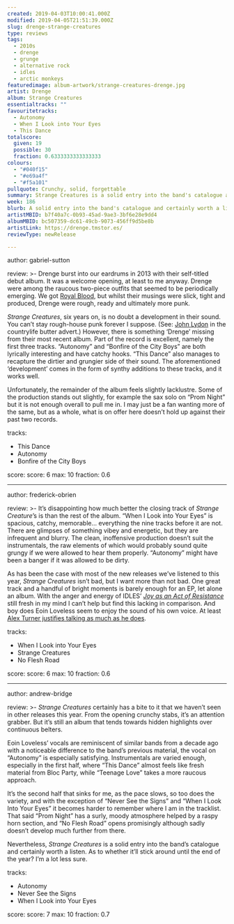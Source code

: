 ```yaml
---
created: 2019-04-03T10:00:41.000Z
modified: 2019-04-05T21:51:39.000Z
slug: drenge-strange-creatures
type: reviews
tags:
  - 2010s
  - drenge
  - grunge
  - alternative rock
  - idles
  - arctic monkeys
featuredimage: album-artwork/strange-creatures-drenge.jpg
artist: Drenge
album: Strange Creatures
essentialtracks: ""
favouritetracks:
  - Autonomy
  - When I Look into Your Eyes
  - This Dance
totalscore:
  given: 19
  possible: 30
  fraction: 0.6333333333333333
colours:
  - "#040f15"
  - "#e69a4f"
  - "#f5a101"
pullquote: Crunchy, solid, forgettable
summary: Strange Creatures is a solid entry into the band's catalogue and certainly worth a listen. As to whether it'll stick around until the end of the year? I'm a lot less sure.
week: 186
blurb: A solid entry into the band's catalogue and certainly worth a listen. As to whether it'll stick around until the end of the year? I'm a lot less sure.
artistMBID: b7f40a7c-0b93-45ad-9ae3-3bf6e28e9dd4
albumMBID: bc507359-dc61-49cb-9073-456ff9d5be8b
artistLink: https://drenge.tmstor.es/
reviewType: newRelease

---
```


author: gabriel-sutton

review: >-
  Drenge burst into our eardrums in 2013 with their self-titled debut album. It was a welcome opening, at least to me anyway. Drenge were among the raucous two-piece outfits that seemed to be periodically emerging. We got [Royal Blood](/reviews/royal-blood-how-did-we-get-so-dark/), but whilst their musings were slick, tight and produced, Drenge were rough, ready and ultimately more punk.

  *Strange Creatures*, six years on, is no doubt a development in their sound. You can’t stay rough-house punk forever I suppose. (See: [John Lydon](/reviews/public-image-ltd-9/) in the countrylife butter advert.) However, there is something ‘Drenge’ missing from their most recent album. Part of the record is excellent, namely the first three tracks. “Autonomy” and “Bonfire of the City Boys” are both lyrically interesting and have catchy hooks. “This Dance” also manages to recapture the dirtier and grungier side of their sound. The aforementioned ‘development’ comes in the form of synthy additions to these tracks, and it works well.

  Unfortunately, the remainder of the album feels slightly lacklustre. Some of the production stands out slightly, for example the sax solo on “Prom Night” but it is not enough overall to pull me in. I may just be a fan wanting more of the same, but as a whole, what is on offer here doesn’t hold up against their past two records.

tracks:
  - This Dance
  - ­­Autonomy
  - ­­Bonfire of the City Boys

score:
  score: 6
  max: 10
  fraction: 0.6

---
author: frederick-obrien

review: >-
  It’s disappointing how much better the closing track of *Strange Creature*’s is than the rest of the album. “When I Look into Your Eyes” is spacious, catchy, memorable… everything the nine tracks before it are not. There are glimpses of something vibey and energetic, but they are infrequent and blurry. The clean, inoffensive production doesn’t suit the instrumentals, the raw elements of which would probably sound quite grungy if we were allowed to hear them properly. “Autonomy” might have been a banger if it was allowed to be dirty.

  As has been the case with most of the new releases we’ve listened to this year, *Strange Creatures* isn’t bad, but I want more than not bad. One great track and a handful of bright moments is barely enough for an EP, let alone an album. With the anger and energy of IDLES’ [*Joy as an Act of Resistance*](/reviews/idles-joy-as-an-act-of-resistance/) still fresh in my mind I can’t help but find this lacking in comparison. And boy does Eoin Loveless seem to enjoy the sound of his own voice. At least [Alex Turner justifies talking as much as he does](/reviews/arctic-monkeys-tranquility-base-hotel-and-casino/).

tracks:
  - When I Look into Your Eyes
  - ­­Strange Creatures
  - ­­No Flesh Road

score:
  score: 6
  max: 10
  fraction: 0.6

---
author: andrew-bridge

review: >-
  *Strange Creatures* certainly has a bite to it that we haven’t seen in other releases this year. From the opening crunchy stabs, it’s an attention grabber. But it’s still an album that tends towards hidden highlights over continuous belters.

  Eoin Loveless’ vocals are reminiscent of similar bands from a decade ago with a noticeable difference to the band’s previous material, the vocal on “Autonomy” is especially satisfying. Instrumentals are varied enough, especially in the first half, where “This Dance” almost feels like fresh material from Bloc Party, while “Teenage Love” takes a more raucous approach.

  It’s the second half that sinks for me, as the pace slows, so too does the variety, and with the exception of “Never See the Signs” and “When I Look Into Your Eyes” it becomes harder to remember where I am in the tracklist. That said “Prom Night” has a surly, moody atmosphere helped by a raspy horn section, and “No Flesh Road” opens promisingly although sadly doesn’t develop much further from there.

  Nevertheless, *Strange Creatures* is a solid entry into the band’s catalogue and certainly worth a listen. As to whether it’ll stick around until the end of the year? I’m a lot less sure.

tracks:
  - Autonomy
  - ­­Never See the Signs
  - ­­When I Look into Your Eyes
  
score:
  score: 7
  max: 10
  fraction: 0.7

